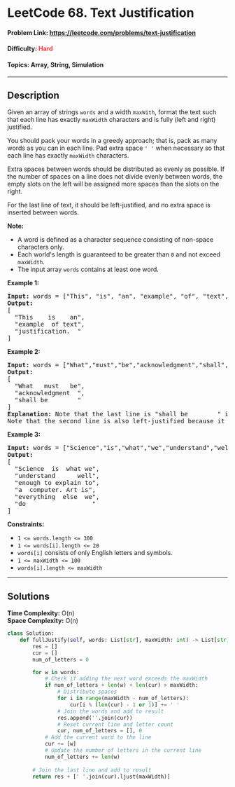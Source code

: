 # LeetCode 68. Text Justification
#### Problem Link: https://leetcode.com/problems/text-justification
#### Difficulty: <span style="color:#f63636">Hard</span>  
#### Topics: Array, String, Simulation

---
## Description
Given an array of strings `words` and a width `maxWith`, format the text such that each line has exactly `maxWidth` characters and is fully (left and right) justified.  
  
You should pack your words in a greedy approach; that is, pack as many words as you can in each line. Pad extra space `' '` when necessary so that each line has exactly `maxWidth` characters.  
  
Extra spaces between words should be distributed as evenly as possible. If the number of spaces on a line does not divide evenly between words, the empty slots on the left will be assigned more spaces than the slots on the right.  
  
For the last line of text, it should be left-justified, and no extra space is inserted between words.  

**Note:**
- A word is defined as a character sequence consisting of non-space characters only.
- Each world's length is guaranteed to be greater than `0` and not exceed `maxWidth`.
- The input array `words` contains at least one word.

**Example 1:**
<pre>
<b>Input:</b> words = ["This", "is", "an", "example", "of", "text", "justification."], maxWidth = 16
<b>Output:</b> 
[
  "This    is    an",
  "example  of text",
  "justification.  "
]
</pre>

**Example 2:**
<pre>
<b>Input:</b> words = ["What","must","be","acknowledgment","shall","be"], maxWidth = 16
<b>Output:</b> 
[
  "What   must   be",
  "acknowledgment  ",
  "shall be        "
]
<b>Explanation:</b> Note that the last line is "shall be        " instead of "shall         be", because the last line must be left-justified instead of fully justified.
Note that the second line is also left-justified because it contains only one word.
</pre>

**Example 3:**
<pre>
<b>Input:</b> words = ["Science","is","what","we","understand","well","enough","to","explain","to","a","computer.","Art","is","everything","else","we","do"], maxWidth = 20
<b>Output:</b> 
[
  "Science  is  what we",
  "understand      well",
  "enough to explain to",
  "a  computer. Art is",
  "everything  else  we",
  "do                  "
]
</pre>

**Constraints:**
- <code>1 <= words.length <= 300</code>
- <code>1 <= words[i].length <= 20</code>
- <code>words[i]</code> consists of only English letters and symbols.
- <code>1 <= maxWidth <= 100</code>
- <code>words[i].length <= maxWidth</code>

---
## Solutions  
**Time Complexity:** O(n)  
**Space Complexity:** O(n)

```python
class Solution:
    def fullJustify(self, words: List[str], maxWidth: int) -> List[str]:
        res = []
        cur = []
        num_of_letters = 0

        for w in words:
            # Check if adding the next word exceeds the maxWidth
            if num_of_letters + len(w) + len(cur) > maxWidth:
                # Distribute spaces
                for i in range(maxWidth - num_of_letters):
                    cur[i % (len(cur) - 1 or 1)] += ' '
                # Join the words and add to result
                res.append(''.join(cur))
                # Reset current line and letter count
                cur, num_of_letters = [], 0
            # Add the current word to the line
            cur += [w]
            # Update the number of letters in the current line
            num_of_letters += len(w)
        
        # Join the last line and add to result
        return res + [' '.join(cur).ljust(maxWidth)]
```